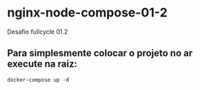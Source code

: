 # nginx-node-compose-01-2
Desafio fullcycle 01.2

## Para simplesmente colocar o projeto no ar execute na raiz:
    docker-compose up -d
